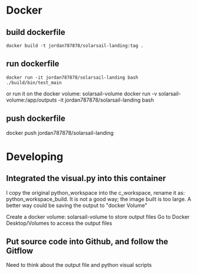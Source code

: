 

# Docker

## build dockerfile
```console
docker build -t jordan787878/solarsail-landing:tag .
```

## run dockerfile
``` 
docker run -it jordan787878/solarsail-landing bash
./build/bin/test_main
```
or run it on the docker volume: solarsail-volume
docker run -v solarsail-volume:/app/outputs -it jordan787878/solarsail-landing bash

## push dockerfile
docker push jordan787878/solarsail-landing


# Developing
## Integrated the visual.py into this container
I copy the original python_workspace into the c_workspace,
rename it as: python_workspace_build.
It is not a good way; the image built is too large.
A better way could be saving the output to "docker Volume"

Create a docker volume: solarsail-volume to store output files
Go to Docker Desktop/Volumes to access the output files

## Put source code into Github, and follow the Gitflow 
Need to think about the output file and python visual scripts
